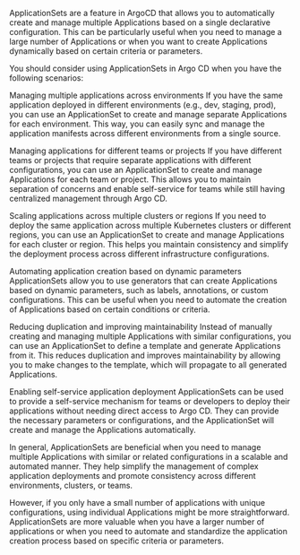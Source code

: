 
ApplicationSets are a feature in ArgoCD that allows you to automatically create and manage multiple Applications based on a single declarative configuration. This can be particularly useful when you need to manage a large number of Applications or when you want to create Applications dynamically based on certain criteria or parameters.



You should consider using ApplicationSets in Argo CD when you have the following scenarios:

Managing multiple applications across environments If you have the same application deployed in different environments (e.g., dev, staging, prod), you can use an ApplicationSet to create and manage separate Applications for each environment. This way, you can easily sync and manage the application manifests across different environments from a single source.

Managing applications for different teams or projects If you have different teams or projects that require separate applications with different configurations, you can use an ApplicationSet to create and manage Applications for each team or project. This allows you to maintain separation of concerns and enable self-service for teams while still having centralized management through Argo CD.

Scaling applications across multiple clusters or regions If you need to deploy the same application across multiple Kubernetes clusters or different regions, you can use an ApplicationSet to create and manage Applications for each cluster or region. This helps you maintain consistency and simplify the deployment process across different infrastructure configurations.

Automating application creation based on dynamic parameters ApplicationSets allow you to use generators that can create Applications based on dynamic parameters, such as labels, annotations, or custom configurations. This can be useful when you need to automate the creation of Applications based on certain conditions or criteria.

Reducing duplication and improving maintainability Instead of manually creating and managing multiple Applications with similar configurations, you can use an ApplicationSet to define a template and generate Applications from it. This reduces duplication and improves maintainability by allowing you to make changes to the template, which will propagate to all generated Applications.

Enabling self-service application deployment ApplicationSets can be used to provide a self-service mechanism for teams or developers to deploy their applications without needing direct access to Argo CD. They can provide the necessary parameters or configurations, and the ApplicationSet will create and manage the Applications automatically.

In general, ApplicationSets are beneficial when you need to manage multiple Applications with similar or related configurations in a scalable and automated manner. They help simplify the management of complex application deployments and promote consistency across different environments, clusters, or teams.

However, if you only have a small number of applications with unique configurations, using individual Applications might be more straightforward. ApplicationSets are more valuable when you have a larger number of applications or when you need to automate and standardize the application creation process based on specific criteria or parameters.
